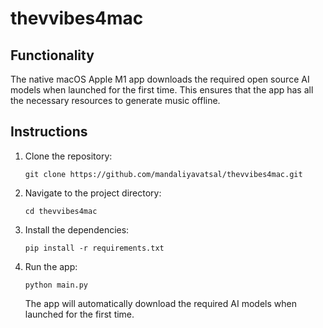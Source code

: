 # thevvibes4mac

## Functionality

The native macOS Apple M1 app downloads the required open source AI models when launched for the first time. This ensures that the app has all the necessary resources to generate music offline.

## Instructions

1. Clone the repository:
   ```
   git clone https://github.com/mandaliyavatsal/thevvibes4mac.git
   ```
2. Navigate to the project directory:
   ```
   cd thevvibes4mac
   ```
3. Install the dependencies:
   ```
   pip install -r requirements.txt
   ```
4. Run the app:
   ```
   python main.py
   ```
   The app will automatically download the required AI models when launched for the first time.
